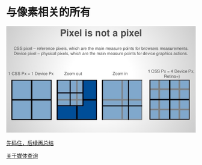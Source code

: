 # 与像素相关的所有
![Image text](./../../images/css/px1.jpg)

[先码住，后续再总结](https://zhuanlan.zhihu.com/p/162373853)

[关于媒体查询](https://blog.csdn.net/QZ9420/article/details/112486354?utm_medium=distribute.pc_relevant.none-task-blog-2~default~baidujs_baidulandingword~default-0-112486354-blog-114095276.pc_relevant_landingrelevant&spm=1001.2101.3001.4242.1&utm_relevant_index=3)